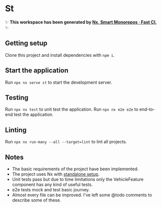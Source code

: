 # St

✨ **This workspace has been generated by [Nx, Smart Monorepos · Fast CI.](https://nx.dev)** ✨

## Getting setup

Clone this project and install dependencies with `npm i`.

## Start the application

Run `npx nx serve st` to start the development server.

## Testing

Run `npx nx test` to unit test the application.
Run `npx nx e2e e2e` to end-to-end test the application.

## Linting

Run `npx nx run-many --all --target=lint` to lint all projects.


## Notes

- The basic requirements of the project have been implemented.
- The project uses Nx with [standalone setup](https://nx.dev/getting-started/tutorials/angular-standalone-tutorial).
- Unit tests pass but due to time limitations only the VehicleFeature component has any kind of useful tests.
- e2e tests mock and test basic journey.
- Almost every file can be improved. I've left some @todo comments to describe some of these.


